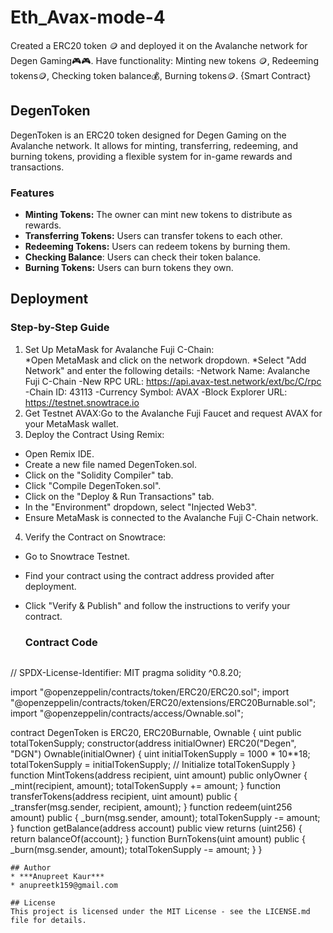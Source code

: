 # Eth_Avax-mode-4
Created a ERC20 token 🪙 and deployed it on the Avalanche network for Degen Gaming🎮🎮.  Have  functionality:  Minting new tokens 🪙, Redeeming tokens🪙, Checking token balance💰, Burning tokens🪙. {Smart Contract}
## DegenToken
DegenToken is an ERC20 token designed for Degen Gaming on the Avalanche network. It allows for minting, transferring, redeeming, and burning tokens, providing a flexible system for in-game rewards and transactions.
### Features
* **Minting Tokens:** The owner can mint new tokens to distribute as rewards.
* **Transferring Tokens:** Users can transfer tokens to each other.
* **Redeeming Tokens:** Users can redeem tokens by burning them.
* **Checking Balance**: Users can check their token balance.
* **Burning Tokens:** Users can burn tokens they own.
## Deployment
### Step-by-Step Guide
1. Set Up MetaMask for Avalanche Fuji C-Chain:                          
*Open MetaMask and click on the network dropdown.
*Select "Add Network" and enter the following details:
-Network Name: Avalanche Fuji C-Chain
-New RPC URL: https://api.avax-test.network/ext/bc/C/rpc
-Chain ID: 43113
-Currency Symbol: AVAX
-Block Explorer URL: https://testnet.snowtrace.io
2. Get Testnet AVAX:Go to the Avalanche Fuji Faucet and request AVAX for your MetaMask wallet.
3. Deploy the Contract Using Remix:
* Open Remix IDE.
* Create a new file named DegenToken.sol.
* Click on the "Solidity Compiler" tab.
* Click "Compile DegenToken.sol".
* Click on the "Deploy & Run Transactions" tab.
* In the "Environment" dropdown, select "Injected Web3".
* Ensure MetaMask is connected to the Avalanche Fuji C-Chain network.
4. Verify the Contract on Snowtrace:
* Go to Snowtrace Testnet.
* Find your contract using the contract address provided after deployment.
* Click "Verify & Publish" and follow the instructions to verify your contract.
  ### Contract Code
  
  ```
// SPDX-License-Identifier: MIT
pragma solidity ^0.8.20;

import "@openzeppelin/contracts/token/ERC20/ERC20.sol";
import "@openzeppelin/contracts/token/ERC20/extensions/ERC20Burnable.sol";
import "@openzeppelin/contracts/access/Ownable.sol";

contract DegenToken is ERC20, ERC20Burnable, Ownable {
    uint public totalTokenSupply;
    constructor(address initialOwner) ERC20("Degen", "DGN") Ownable(initialOwner) {
        uint initialTokenSupply = 1000 * 10**18;
        totalTokenSupply = initialTokenSupply; // Initialize totalTokenSupply
    }
    function MintTokens(address recipient, uint amount) public onlyOwner {
        _mint(recipient, amount);
        totalTokenSupply += amount;
    }
    function transferTokens(address recipient, uint amount) public {
        _transfer(msg.sender, recipient, amount);
    }
    function redeem(uint256 amount) public {
        _burn(msg.sender, amount);
        totalTokenSupply -= amount;
    }
    function getBalance(address account) public view returns (uint256) {
        return balanceOf(account);
    }
    function BurnTokens(uint amount) public {
        _burn(msg.sender, amount);
        totalTokenSupply -= amount;
    }
}

```
## Author
* ***Anupreet Kaur***
* anupreetk159@gmail.com

## License
This project is licensed under the MIT License - see the LICENSE.md file for details.
